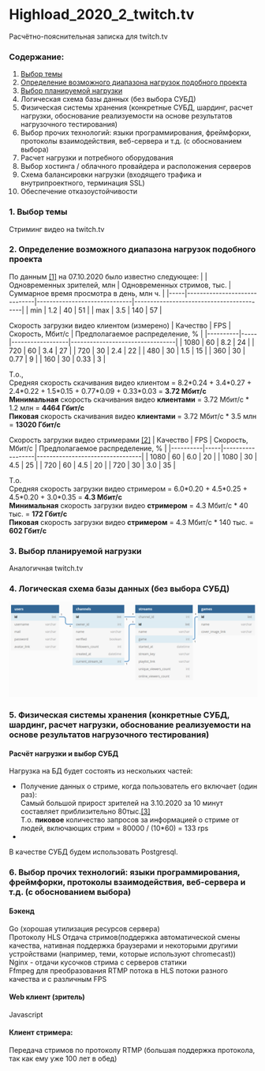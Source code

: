 
# Highload_2020_2_twitch.tv
Расчётно-пояснительная записка для twitch.tv

### Содержание:
1.  [Выбор темы](#1--выбор-темы)
2.  [Определение возможного диапазона нагрузок подобного проекта](#2-определение-возможного-диапазона-нагрузок-подобного-проекта)
3.  [Выбор планируемой нагрузки](#3-выбор-планируемой-нагрузки)
4.  Логическая схема базы данных (без выбора СУБД)
5.  Физическая системы хранения (конкретные СУБД, шардинг, расчет нагрузки, обоснование реализуемости на основе результатов нагрузочного тестирования)
6.  Выбор прочих технологий: языки программирования, фреймфорки, протоколы взаимодействия, веб-сервера и т.д. (с обоcнованием выбора)
7.  Расчет нагрузки и потребного оборудования
8.  Выбор хостинга / облачного провайдера и расположения серверов
9.  Схема балансировки нагрузки (входящего трафика и внутрипроектного, терминация SSL)
10.  Обеспечение отказоустойчивости


### 1.  Выбор темы
Стриминг видео на twitch.tv


### 2. Определение возможного диапазона нагрузок подобного проекта

По данным [[1]](https://twitchtracker.com/statistics) на 07.10.2020 было известно следующее:
|     | Одновременных зрителей, млн | Одновременных стримов, тыс. | Суммарное время просмотра в день, млн ч. |
|-----|------------------------------|------------------------------|------------------------------------------|
| min | 1.2                          | 40                           | 51                                       |
| max | 3.5                          | 140                          | 57                                       |

Скорость загрузки видео клиентом (измерено)
| Качество | FPS | Скорость, Мбит/с | Предполагаемое распределение, % |
|----------|-----|------------------|---------------------------------|
| 1080     | 60  | 8.2              | 24                              |
| 720      | 60  | 3.4              | 27                              |
| 720      | 30  | 2.4              | 22                              |
| 480      | 30  | 1.5              | 15                              |
| 360      | 30  | 0.77             | 9                               |
| 160      | 30  | 0.33             | 3                               |

Т.о.,  
Средняя скорость скачивания видео клиентом =  8.2\*0.24 + 3.4\*0.27 + 2.4\*0.22 + 1.5\*0.15 + 0.77\*0.09 + 0.33\*0.03 = **3.72 Мбит/с**  
**Минимальная** скорость скачивания видео **клиентами** = 3.72 Мбит/с \* 1.2 млн = **4464 Гбит/с**  
**Пиковая** скорость скачивания видео **клиентами** = 3.72 Мбит/с \* 3.5 млн = **13020 Гбит/с**  
 
 Скорость загрузки видео стримерами [[2]](https://stream.twitch.tv/encoding/)
| Качество | FPS | Скорость, Мбит/с | Предполагаемое распределение, % |
|----------|-----|------------------|---------------------------------|
| 1080     | 60  | 6.0              | 20                              |
| 1080     | 30  | 4.5              | 25                              |
| 720      | 60  | 4.5              | 20                              |
| 720      | 30  | 3.0              | 35                              |

Т.о.  
Средняя скорость загрузки видео стримером = 6.0\*0.20 + 4.5\*0.25 + 4.5\*0.20 + 3.0\*0.35 = **4.3 Мбит/с**  
**Минимальная** скорость загрузки видео **стримером** = 4.3 Мбит/с \* 40 тыс. = **172 Гбит/с**  
**Пиковая** скорость загрузки видео **стримером** = 4.3 Мбит/с \* 140 тыс. = **602 Гбит/с**  


### 3. Выбор планируемой нагрузки
Аналогичная twitch.tv

### 4. Логическая схема базы данных (без выбора СУБД)
![Database without DBMS](readme_images/db_no_dbms.png)  

### 5. Физическая системы хранения (конкретные СУБД, шардинг, расчет нагрузки, обоснование реализуемости на основе результатов нагрузочного тестирования)
#### Расчёт нагрузки и выбор СУБД
Нагрузка на БД будет состоять из нескольких частей:
- Получение данных о стриме, когда пользователь его включает (один раз):  
Самый большой прирост зрителей на 3.10.2020 за 10 минут составляет приблизительно 80тыс.[[3]](https://twitchtracker.com/statistics)  
Т.о. **пиковое** количество запросов за информацией о стриме от людей, включающих стрим = 80000 / (10\*60) = 133 rps
- 

В качестве СУБД будем использовать Postgresql.

### 6. Выбор прочих технологий: языки программирования, фреймфорки, протоколы взаимодействия, веб-сервера и т.д. (с обоcнованием выбора)

#### Бэкенд
Go (хорошая утилизация ресурсов сервера)  
Протоколу HLS Отдача стримов(поддержка автоматической смены качества, нативная поддержка браузерами и некоторыми другими устройствами (например, теми, которые используют chromecast))  
Nginx - отдачи кусочков стрима c серверов статики  
Ffmpeg для преобразования RTMP потока в HLS потоки разного качества и с различным FPS  

#### Web клиент (зритель)
Javascript

#### Клиент стримера:  
Передача стримов по протоколу RTMP (большая поддержка протокола, так как ему уже 100 лет в обед)


